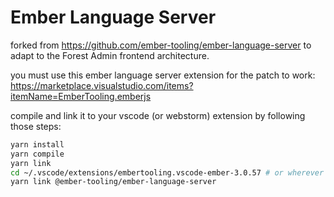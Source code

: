 # Ember Language Server

forked from https://github.com/ember-tooling/ember-language-server to adapt to the Forest Admin frontend architecture.

you must use this ember language server extension for the patch to work:
https://marketplace.visualstudio.com/items?itemName=EmberTooling.emberjs

compile and link it to your vscode (or webstorm) extension by following those steps:



```bash
yarn install
yarn compile
yarn link
cd ~/.vscode/extensions/embertooling.vscode-ember-3.0.57 # or wherever your extension embertooling is installed
yarn link @ember-tooling/ember-language-server
```


